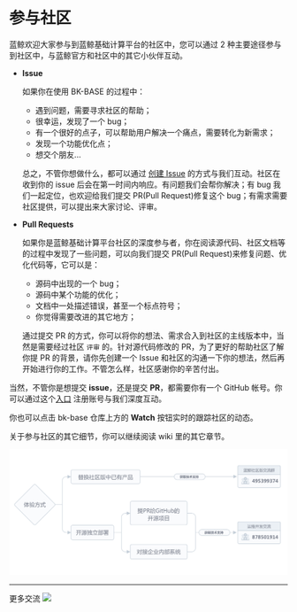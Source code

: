 # 参与社区


蓝鲸欢迎大家参与到蓝鲸基础计算平台的社区中，您可以通过 2 种主要途径参与到社区中，与蓝鲸官方和社区中的其它小伙伴互动。
* **Issue**

    如果你在使用 BK-BASE 的过程中：
    - 遇到问题，需要寻求社区的帮助；
    - 很幸运，发现了一个 bug；
    - 有一个很好的点子，可以帮助用户解决一个痛点，需要转化为新需求；
    - 发现一个功能优化点；
    - 想交个朋友...
    
    总之，不管你想做什么，都可以通过 [创建 Issue](https://github.com/Tencent/bk-base/issues/new) 的方式与我们互动。社区在收到你的 issue 后会在第一时间内响应。有问题我们会帮你解决；有 bug 我们一起定位，也欢迎给我们提交 PR(Pull Request)修复这个 bug；有需求需要社区提供，可以提出来大家讨论、评审。
    
* **Pull Requests**

    如果你是蓝鲸基础计算平台社区的深度参与者，你在阅读源代码、社区文档等的过程中发现了一些问题，可以向我们提交 PR(Pull Request)来修复问题、优化代码等，它可以是：
    
    - 源码中出现的一个 bug；
    - 源码中某个功能的优化；
    - 文档中一处描述错误，甚至一个标点符号；
    - 你觉得需要改进的其它地方；
    
    通过提交 PR 的方式，你可以将你的想法、需求合入到社区的主线版本中，当然是需要经过社区 `评审` 的。针对源代码修改的 PR，为了更好的帮助社区了解你提 PR 的背景，请你先创建一个 Issue 和社区的沟通一下你的想法，然后再开始进行你的工作。不管怎么样，社区感谢你的辛苦付出。
    
当然，不管你是想提交 **issue**，还是提交 **PR**，都需要你有一个 GitHub 帐号。你可以通过这个[入口](https://github.com/join) 注册账号与我们深度互动。

你也可以点击 bk-base 仓库上方的 **Watch** 按钮实时的跟踪社区的动态。

关于参与社区的其它细节，你可以继续阅读 wiki 里的其它章节。

![](../resource/img/wiki/community-flow.png)

--------------------
更多交流
![](../resource/img/wiki/contactus.jpg)
